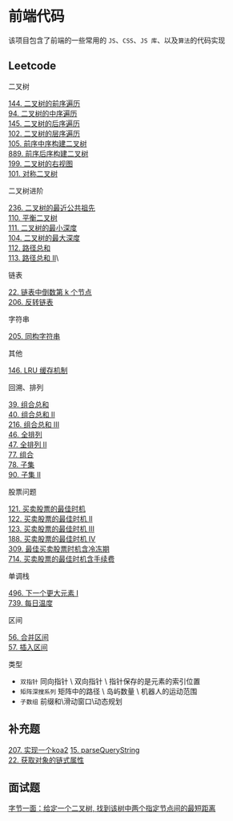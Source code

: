 # 前端代码

该项目包含了前端的一些常用的 `JS`、`CSS`、`JS 库`、以及`算法`的代码实现

## Leetcode

二叉树

[144. 二叉树的前序遍历](https://github.com/amelia-coding/coding/blob/master/144.%20二叉树的前序遍历.js?_blank)\
[94. 二叉树的中序遍历](https://github.com/amelia-coding/coding/blob/master/94.%20二叉树的中序遍历.js?_blank)\
[145. 二叉树的后序遍历](https://github.com/amelia-coding/coding/blob/master/145.%20二叉树的后序遍历.js?_blank)\
[102. 二叉树的层序遍历](https://github.com/amelia-coding/coding/blob/master/102.%20二叉树的层序遍历.js?_blank)\
[105. 前序中序构建二叉树](https://github.com/amelia-coding/coding/blob/master/105.%20前序中序构建二叉树.js?_blank)\
[889. 前序后序构建二叉树](https://github.com/amelia-coding/coding/blob/master/889.%20前序后序构建二叉树.js?_blank)\
[199. 二叉树的右视图](https://github.com/amelia-coding/coding/blob/master/199.%20二叉树的右视图.js?_blank)\
[101. 对称二叉树](https://github.com/amelia-coding/coding/blob/master/101.%20对称二叉树.js?_blank)

二叉树进阶

[236. 二叉树的最近公共祖先](https://github.com/amelia-coding/coding/blob/master/236.%20二叉树的最近公共祖先.js)\
[110. 平衡二叉树](https://github.com/amelia-coding/coding/blob/master/110.%20平衡二叉树.js)\
[111. 二叉树的最小深度](https://github.com/amelia-coding/coding/blob/master/111.%20二叉树的最小深度.js)\
[104. 二叉树的最大深度](https://github.com/amelia-coding/coding/blob/master/104.%20二叉树的最大深度.js)\
[112. 路径总和](https://github.com/amelia-coding/coding/blob/master/112.%20路径总和.js)\
[113. 路径总和 II](https://github.com/amelia-coding/coding/blob/master/113.%20路径总和%20II.js)\

链表

[22. 链表中倒数第 k 个节点](https://github.com/amelia-coding/coding/blob/master/22.%20链表中倒数第k个节点.js)\
[206. 反转链表](https://github.com/amelia-coding/coding/blob/master/206.%20反转链表.js)

字符串

[205. 同构字符串](https://github.com/amelia-coding/coding/blob/master/205.%20同构字符串.js)

其他

[146. LRU 缓存机制](https://github.com/amelia-coding/coding/blob/master/146.%20LRU缓存机制.js)

回溯、排列

[39. 组合总和](https://github.com/amelia-coding/coding/blob/master/39.%20组合总和.js)\
[40. 组合总和 II](https://github.com/amelia-coding/coding/blob/master/40.%20组合总和%20II.js)\
[216. 组合总和 III](https://github.com/amelia-coding/coding/blob/master/216.%20组合总和%20III.js)\
[46. 全排列](https://github.com/amelia-coding/coding/blob/master/46.%20全排列.js)\
[47. 全排列 II](https://github.com/amelia-coding/coding/blob/master/47.%20全排列%20II.js)\
[77. 组合](https://github.com/amelia-coding/coding/blob/master/77.%20组合.js)\
[78. 子集](https://github.com/amelia-coding/coding/blob/master/78.子集.js)\
[90. 子集 II](https://github.com/amelia-coding/coding/blob/master/90.%20子集%20II.js)

股票问题

[121. 买卖股票的最佳时机](https://github.com/amelia-coding/coding/blob/master/121.%20买卖股票的最佳时机.js)\
[122. 买卖股票的最佳时机 II](https://github.com/amelia-coding/coding/blob/master/122.%20买卖股票的最佳时机%20II.js)\
[123. 买卖股票的最佳时机 III](https://github.com/amelia-coding/coding/blob/master/123.%20买卖股票的最佳时机%20III.js)\
[188. 买卖股票的最佳时机 IV](https://github.com/amelia-coding/coding/blob/master/188.%20买卖股票的最佳时机%20IV.js)\
[309. 最佳买卖股票时机含冷冻期](https://github.com/amelia-coding/coding/blob/master/309.%20最佳买卖股票时机含冷冻期.js)\
[714. 买卖股票的最佳时机含手续费](https://github.com/amelia-coding/coding/blob/master/714.%20买卖股票的最佳时机含手续费.js)

单调栈

[496. 下一个更大元素 I](https://github.com/amelia-coding/coding/blob/master/206.%20反转链表.js)\
[739. 每日温度](https://github.com/amelia-coding/coding/blob/master/206.%20反转链表.js)

区间

[56. 合并区间](https://github.com/amelia-coding/coding/blob/master/56.%20合并区间.js)\
[57. 插入区间](https://github.com/amelia-coding/coding/blob/master/57.%20插入区间.js)

类型

- `双指针` 同向指针 \ 双向指针 \ 指针保存的是元素的索引位置
- `矩阵深搜系列` 矩阵中的路径 \ 岛屿数量 \ 机器人的运动范围
- `子数组` 前缀和\滑动窗口\动态规划

## 补充题

[207. 实现一个koa2](https://github.com/amelia-coding/coding/blob/master/！补充题%207.Nodejs/实现一个koa/like-koa2.js)
[15. parseQueryString](https://github.com/amelia-coding/coding/blob/master/！补充题%2015.解析url参数.js)\
[22. 获取对象的链式属性](https://github.com/amelia-coding/coding/blob/master/！补充题%2022.获取对象的链式属性.js)

## 面试题
[字节一面：给定一个二叉树, 找到该树中两个指定节点间的最短距离](https://github.com/sisterAn/JavaScript-Algorithms/issues/82)


